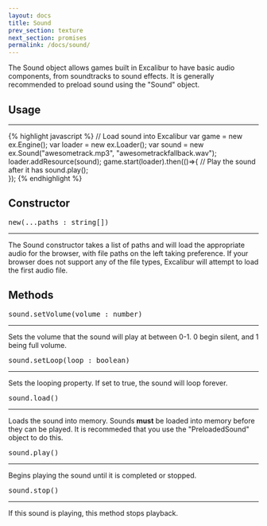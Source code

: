 ```yaml
---
layout: docs
title: Sound
prev_section: texture
next_section: promises
permalink: /docs/sound/
---
```


The Sound object allows games built in Excalibur to have basic audio components,
from soundtracks to sound effects. It is generally recommended to preload 
sound using the "Sound" object.

## Usage
--------
{% highlight javascript %}
// Load sound into Excalibur
var game = new ex.Engine();
var loader = new ex.Loader();
var sound = new ex.Sound("awesometrack.mp3", "awesometrackfallback.wav");
loader.addResource(sound);
game.start(loader).then(()=>{
   // Play the sound after it has
   sound.play();   
});
{% endhighlight %}


## Constructor 
<pre>new(...paths : string[])</pre>
--------------

The Sound constructor takes a list of paths and will load the appropriate audio for the browser, with file paths on the left taking preference. If your browser does not support any of the file types, Excalibur will attempt to load the first audio file.

## Methods
<pre>sound.setVolume(volume : number)</pre>
--------------

Sets the volume that the sound will play at between 0-1. 0 begin silent, and
1 being full volume.


<pre>sound.setLoop(loop : boolean)</pre>
--------------

Sets the looping property. If set to true, the sound will loop forever.

<pre>sound.load()</pre>
--------------

Loads the sound into memory. Sounds **must** be loaded into memory before
they can be played. It is recommeded that you use the "PreloadedSound" 
object to do this.

<pre>sound.play()</pre>
-------------

Begins playing the sound until it is completed or stopped.

<pre>sound.stop()</pre>
------------

If this sound is playing, this method stops playback.
